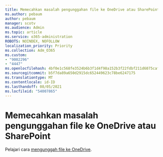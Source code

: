 ```yaml
---
title: Memecahkan masalah pengunggahan file ke OneDrive atau SharePoint
ms.author: pebaum
author: pebaum
manager: scotv
ms.audience: Admin
ms.topic: article
ms.service: o365-administration
ROBOTS: NOINDEX, NOFOLLOW
localization_priority: Priority
ms.collection: Adm_O365
ms.custom:
- "9002296"
- "4447"
ms.openlocfilehash: 4bf0e1c568fe3524b6b3f1d4f98a152b3f22fdbf211d6075caf594c56d3b25e0
ms.sourcegitcommit: b5f7da89a650d2915dc652449623c78be6247175
ms.translationtype: MT
ms.contentlocale: id-ID
ms.lasthandoff: 08/05/2021
ms.locfileid: "54007865"
---
```

# <a name="troubleshoot-upload-file-issues-to-onedrive-or-sharepoint"></a>Memecahkan masalah pengunggahan file ke OneDrive atau SharePoint

Pelajari cara [mengunggah file ke OneDrive](https://support.office.com/article/upload-and-save-files-and-folders-to-onedrive-a5710114-6aeb-4bf5-a336-dffa7cc0b77a). 
